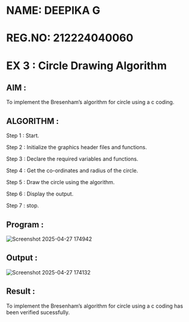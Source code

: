 # NAME: DEEPIKA G
# REG.NO: 212224040060

# EX 3 : Circle Drawing Algorithm
## AIM :

To  implement the Bresenham’s  algorithm for circle using a c coding.

## ALGORITHM :

Step 1 : Start.
    
Step 2 : Initialize the graphics header files and functions.
   
Step 3 : Declare the required variables and functions.
 
Step 4 : Get the co-ordinates and radius of the circle.

Step 5 : Draw the circle using the algorithm.

Step  6 : Display the output.
  
Step 7 : stop.

## Program :
![Screenshot 2025-04-27 174942](https://github.com/user-attachments/assets/92b2923a-8ab6-4ea3-a7a1-f8e553591ebf)

## Output :
![Screenshot 2025-04-27 174132](https://github.com/user-attachments/assets/93663dc0-4929-48fb-9807-97e5f11746d4)

## Result :
To implement the Bresenham’s algorithm for circle using a c coding has been verified sucessfully.
